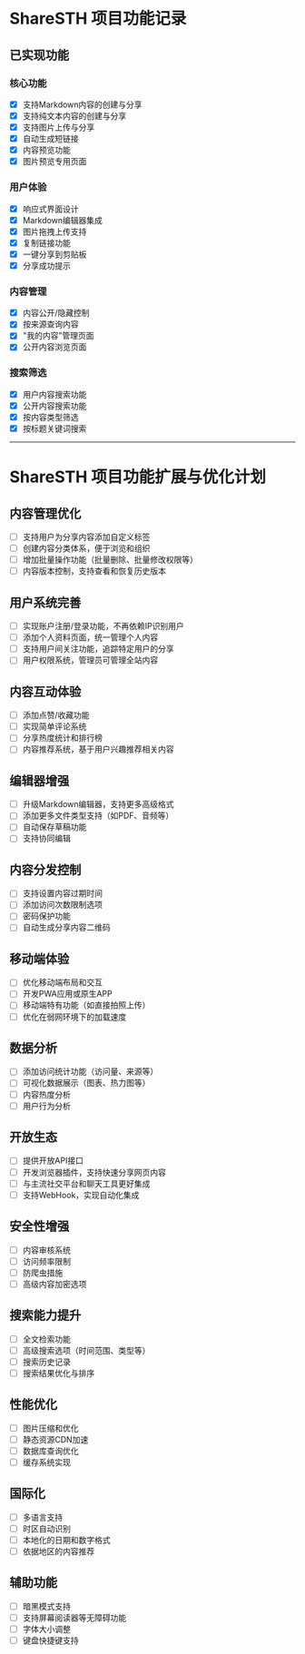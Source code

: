 # ShareSTH 项目功能记录

## 已实现功能

### 核心功能
- [x] 支持Markdown内容的创建与分享
- [x] 支持纯文本内容的创建与分享
- [x] 支持图片上传与分享
- [x] 自动生成短链接
- [x] 内容预览功能
- [x] 图片预览专用页面

### 用户体验
- [x] 响应式界面设计
- [x] Markdown编辑器集成
- [x] 图片拖拽上传支持
- [x] 复制链接功能
- [x] 一键分享到剪贴板
- [x] 分享成功提示

### 内容管理
- [x] 内容公开/隐藏控制
- [x] 按来源查询内容
- [x] "我的内容"管理页面
- [x] 公开内容浏览页面

### 搜索筛选
- [x] 用户内容搜索功能
- [x] 公开内容搜索功能
- [x] 按内容类型筛选
- [x] 按标题关键词搜索

---

# ShareSTH 项目功能扩展与优化计划

## 内容管理优化
- [ ] 支持用户为分享内容添加自定义标签
- [ ] 创建内容分类体系，便于浏览和组织
- [ ] 增加批量操作功能（批量删除、批量修改权限等）
- [ ] 内容版本控制，支持查看和恢复历史版本

## 用户系统完善
- [ ] 实现账户注册/登录功能，不再依赖IP识别用户
- [ ] 添加个人资料页面，统一管理个人内容
- [ ] 支持用户间关注功能，追踪特定用户的分享
- [ ] 用户权限系统，管理员可管理全站内容

## 内容互动体验
- [ ] 添加点赞/收藏功能
- [ ] 实现简单评论系统
- [ ] 分享热度统计和排行榜
- [ ] 内容推荐系统，基于用户兴趣推荐相关内容

## 编辑器增强
- [ ] 升级Markdown编辑器，支持更多高级格式
- [ ] 添加更多文件类型支持（如PDF、音频等）
- [ ] 自动保存草稿功能
- [ ] 支持协同编辑

## 内容分发控制
- [ ] 支持设置内容过期时间
- [ ] 添加访问次数限制选项
- [ ] 密码保护功能
- [ ] 自动生成分享内容二维码

## 移动端体验
- [ ] 优化移动端布局和交互
- [ ] 开发PWA应用或原生APP
- [ ] 移动端特有功能（如直接拍照上传）
- [ ] 优化在弱网环境下的加载速度

## 数据分析
- [ ] 添加访问统计功能（访问量、来源等）
- [ ] 可视化数据展示（图表、热力图等）
- [ ] 内容热度分析
- [ ] 用户行为分析

## 开放生态
- [ ] 提供开放API接口
- [ ] 开发浏览器插件，支持快速分享网页内容
- [ ] 与主流社交平台和聊天工具更好集成
- [ ] 支持WebHook，实现自动化集成

## 安全性增强
- [ ] 内容审核系统
- [ ] 访问频率限制
- [ ] 防爬虫措施
- [ ] 高级内容加密选项

## 搜索能力提升
- [ ] 全文检索功能
- [ ] 高级搜索选项（时间范围、类型等）
- [ ] 搜索历史记录
- [ ] 搜索结果优化与排序

## 性能优化
- [ ] 图片压缩和优化
- [ ] 静态资源CDN加速
- [ ] 数据库查询优化
- [ ] 缓存系统实现

## 国际化
- [ ] 多语言支持
- [ ] 时区自动识别
- [ ] 本地化的日期和数字格式
- [ ] 依据地区的内容推荐

## 辅助功能
- [ ] 暗黑模式支持
- [ ] 支持屏幕阅读器等无障碍功能
- [ ] 字体大小调整
- [ ] 键盘快捷键支持
